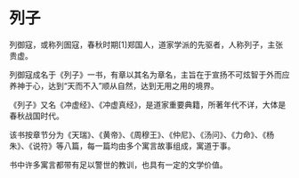 # 列子

列御寇，或称列圄寇，春秋时期[1]郑国人，道家学派的先驱者，人称列子，主张贵虚。

列御寇成名于《列子》一书，有章以其名为章名，主旨在于宣扬不可炫智于外而应养神于心，达到“天而不入”顺从自然，达到无用之用的境界。

《列子》又名《冲虚经》、《冲虚真经》，是道家重要典籍，所著年代不详，大体是春秋战国时代。

该书按章节分为《天瑞》、《黄帝》、《周穆王》、《仲尼》、《汤问》、《力命》、《杨朱》、《说符》等八篇，每一篇均由多个寓言故事组成，寓道于事。

书中许多寓言都带有足以警世的教训，也具有一定的文学价值。